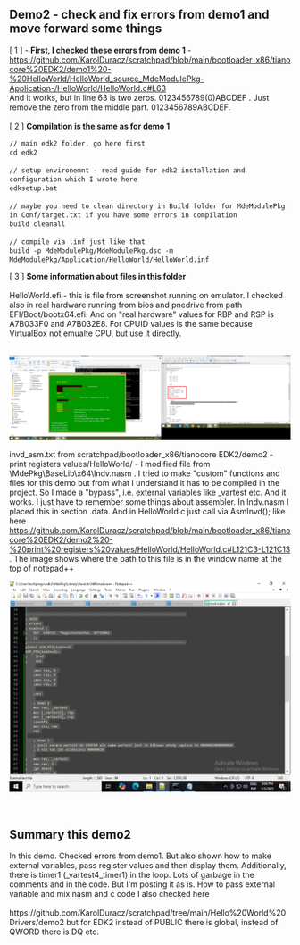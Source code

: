 <h2>Demo2 - check and fix errors from demo1 and move forward some things</h2>

[ 1 ] - <b>First, I checked these errors from demo 1</b> - https://github.com/KarolDuracz/scratchpad/blob/main/bootloader_x86/tianocore%20EDK2/demo1%20-%20HelloWorld/HelloWorld_source_MdeModulePkg-Application-/HelloWorld/HelloWorld.c#L63 <br />
And it works, but in line 63 is two zeros. 0123456789(0)ABCDEF . Just remove the zero from the middle part. 0123456789ABCDEF.
<br /><br />
[ 2 ] <b>Compilation is the same as for demo 1</b>

```
// main edk2 folder, go here first
cd edk2

// setup environemnt - read guide for edk2 installation and configuration which I wrote here
edksetup.bat

// maybe you need to clean directory in Build folder for MdeModulePkg in Conf/target.txt if you have some errors in compilation
build cleanall

// compile via .inf just like that
build -p MdeModulePkg/MdeModulePkg.dsc -m MdeModulePkg/Application/HelloWorld/HelloWorld.inf
```

[ 3 ] <b>Some information about files in this folder</b> <br /><br />
HelloWorld.efi - this is file from screenshot running on emulator. I checked also in real hardware running from bios and pnedrive from path EFI/Boot/bootx64.efi. And on "real hardware" values for RBP and RSP is A7B033F0 and A7B032E8. For CPUID values is the same because VirtualBox not emualte CPU, but use it directly. <br /><br />

![dump](https://github.com/KarolDuracz/scratchpad/blob/main/bootloader_x86/tianocore%20EDK2/demo2%20-%20print%20registers%20values/132%20-%2006-01-2025%20-%20test%20demo%202%20github.png?raw=true)

invd_asm.txt from scratchpad/bootloader_x86/tianocore EDK2/demo2 - print registers values/HelloWorld/ - I modified file from \MdePkg\BaseLib\x64\lndv.nasm . I tried to make "custom" functions and files for this demo but from what I understand it has to be compiled in the project. So I made a "bypass", i.e. external variables like _vartest etc. And it works. I just have to remember some things about assembler. In lndv.nasm I placed this in section .data. And in HelloWorld.c just call via AsmInvd(); like here https://github.com/KarolDuracz/scratchpad/blob/main/bootloader_x86/tianocore%20EDK2/demo2%20-%20print%20registers%20values/HelloWorld/HelloWorld.c#L121C3-L121C13 . The image shows where the path to this file is in the window name at the top of notepad++

![dump](https://raw.githubusercontent.com/KarolDuracz/scratchpad/refs/heads/main/bootloader_x86/tianocore%20EDK2/demo2%20-%20print%20registers%20values/HelloWorld/invd_asm_path.bmp)

<br />
<h2>Summary this demo2</h2>
In this demo. Checked errors from demo1. But also shown how to make external variables, pass register values ​​and then display them. Additionally, there is timer1 (_vartest4_timer1) in the loop. Lots of garbage in the comments and in the code. But I'm posting it as is. How to pass external variable and mix nasm and c code I also checked here <br /><br /> https://github.com/KarolDuracz/scratchpad/tree/main/Hello%20World%20Drivers/demo2 but for EDK2 instead of PUBLIC there is global, instead of QWORD there is DQ etc. 

